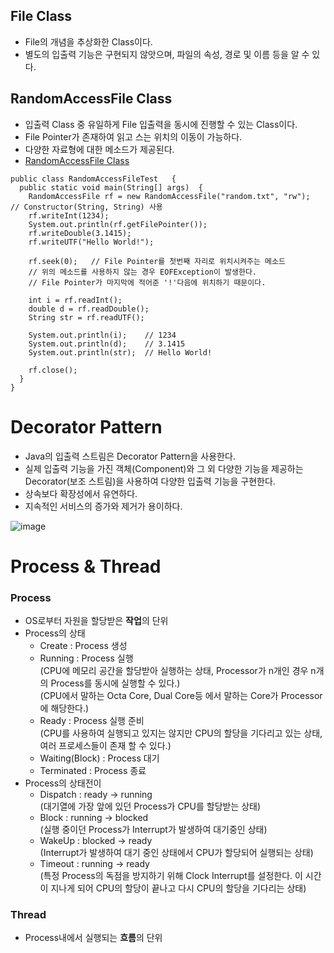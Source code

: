 ## File Class
- File의 개념을 추상화한 Class이다.
- 별도의 입출력 기능은 구현되지 않앗으며, 파일의 속성, 경로 및 이름 등을 알 수 있다.

## RandomAccessFile Class
- 입출력 Class 중 유일하게 File 입출력을 동시에 진행할 수 있는 Class이다.
- File Pointer가 존재하여 읽고 스는 위치의 이동이 가능하다.
- 다양한 자료형에 대한 메소드가 제공된다.
- [RandomAccessFile Class](https://docs.oracle.com/javase/8/docs/api/java/io/RandomAccessFile.html#RandomAccessFile-java.lang.String-java.lang.String- "Java 8 Document RandomAccessFile Class Info")
```
public class RandomAccessFileTest   {
  public static void main(String[] args)  {
    RandomAccessFile rf = new RandomAccessFile("random.txt", "rw");   // Constructor(String, String) 사용
    rf.writeInt(1234);
    System.out.println(rf.getFilePointer());
    rf.writeDouble(3.1415);
    rf.writeUTF("Hello World!");
    
    rf.seek(0);   // File Pointer를 첫번째 자리로 위치시켜주는 메소드
    // 위의 메소드를 사용하지 않는 경우 EOFException이 발생한다.
    // File Pointer가 마지막에 적어준 '!'다음에 위치하기 때문이다.
    
    int i = rf.readInt();
    double d = rf.readDouble();
    String str = rf.readUTF();
    
    System.out.println(i);    // 1234
    System.out.println(d);    // 3.1415
    System.out.println(str);  // Hello World!
    
    rf.close();
  }
}
```

# Decorator Pattern
- Java의 입출력 스트림은 Decorator Pattern을 사용한다.
- 실제 입출력 기능을 가진 객체(Component)와 그 외 다양한 기능을 제공하는 Decorator(보조 스트림)을 사용하여 다양한 입출력 기능을 구현한다.
- 상속보다 확장성에서 유연하다.
- 지속적인 서비스의 증가와 제거가 용이하다.

![image](https://user-images.githubusercontent.com/59163429/144364588-102ce8c4-1b65-4dd3-9f95-61c772ad158a.png)

# Process & Thread
### Process
- OS로부터 자원을 할당받은 **작업**의 단위
- Process의 상태
  + Create : Process 생성
  + Running : Process 실행   
    (CPU에 메모리 공간을 할당받아 실행하는 상태, Processor가 n개인 경우 n개의 Process를 동시에 실행할 수 있다.)   
    (CPU에서 말하는 Octa Core, Dual Core등 에서 말하는 Core가 Processor에 해당한다.)
  + Ready : Process 실행 준비   
    (CPU를 사용하여 실행되고 있지는 않지만 CPU의 할당을 기다리고 있는 상태, 여러 프로세스들이 존재 할 수 있다.)
  + Waiting(Block) : Process 대기
  + Terminated : Process 종료
- Process의 상태전이
  + Dispatch : ready -> running    
    (대기열에 가장 앞에 있던 Process가 CPU를 할당받는 상태)
  + Block : running -> blocked   
    (실행 중이던 Process가 Interrupt가 발생하여 대기중인 상태)
  + WakeUp : blocked -> ready   
    (Interrupt가 발생하여 대기 중인 상태에서 CPU가 할당되어 실행되는 상태)
  + Timeout : running -> ready   
    (특정 Process의 독점을 방지하기 위해 Clock Interrupt를 설정한다. 이 시간이 지나게 되어 CPU의 할당이 끝나고 다시 CPU의 할당을 기다리는 상태)

### Thread
- Process내에서 실행되는 **흐름**의 단위
